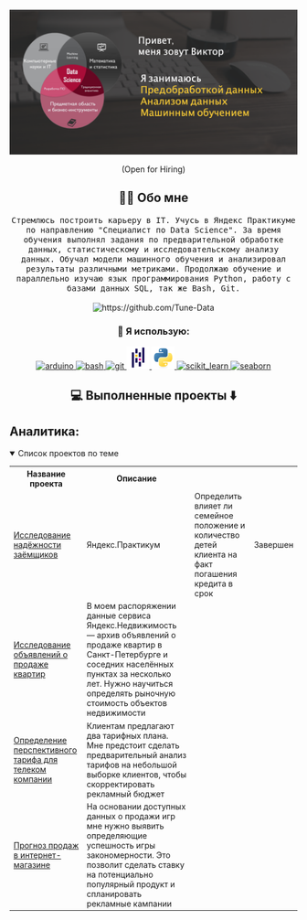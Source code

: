 <div align="center">
  <img src="https://github.com/Tune-Data/Tune-Data/blob/main/images/header.png" alt="header"/>
</div> 
<p align="center"> (Open for Hiring)</p>

<h2 align="center"> 👨‍💻 Обо мне</h2>
<p align="center">
  <samp>Стремлюсь построить карьеру в IT. Учусь в Яндекс Практикуме по направлению "Специалист по Data Science". За время обучения выполнял задания по предварительной обработке данных, статистическому и исследовательскому анализу данных. Обучал модели машинного обучения и анализировал результаты различными метриками. Продолжаю обучение и параллельно изучаю язык программирования Python, работу с базами данных SQL, так же Bash, Git.
  </samp>
  <br> <br>
  <img src="https://komarev.com/ghpvc/?username=Tune-Data" alt="https://github.com/Tune-Data" />
</p>

<h3 align="center">  🔭 Я использую:</h3>
<p align="center"> <a href="https://www.arduino.cc/" target="_blank" rel="noreferrer"> <img src="https://cdn.worldvectorlogo.com/logos/arduino-1.svg" alt="arduino" width="40" height="40"/> </a> <a href="https://www.gnu.org/software/bash/" target="_blank" rel="noreferrer"> <img src="https://www.vectorlogo.zone/logos/gnu_bash/gnu_bash-icon.svg" alt="bash" width="40" height="40"/> </a> <a href="https://git-scm.com/" target="_blank" rel="noreferrer"> <img src="https://www.vectorlogo.zone/logos/git-scm/git-scm-icon.svg" alt="git" width="40" height="40"/> </a> <a href="https://pandas.pydata.org/" target="_blank" rel="noreferrer"> <img src="https://raw.githubusercontent.com/devicons/devicon/2ae2a900d2f041da66e950e4d48052658d850630/icons/pandas/pandas-original.svg" alt="pandas" width="40" height="40"/> </a> <a href="https://www.python.org" target="_blank" rel="noreferrer"> <img src="https://raw.githubusercontent.com/devicons/devicon/master/icons/python/python-original.svg" alt="python" width="40" height="40"/> </a> <a href="https://scikit-learn.org/" target="_blank" rel="noreferrer"> <img src="https://upload.wikimedia.org/wikipedia/commons/0/05/Scikit_learn_logo_small.svg" alt="scikit_learn" width="40" height="40"/> </a> <a href="https://seaborn.pydata.org/" target="_blank" rel="noreferrer"> <img src="https://seaborn.pydata.org/_images/logo-mark-lightbg.svg" alt="seaborn" width="40" height="40"/> </a> </p>

<h2  align="center">💻 Выполненные проекты ⬇️ </h2>

## Аналитика:
<details open>
  <summary>Список проектов по теме</summary>
<table>
<tr>
  <th>Название проекта</th>
  <th>Описание</th>
</tr> 

  
<tr>
  <td><a href = "https://github.com/Tune-Data/practicum_project/blob/main/credit.ipynb">Исследование надёжности заёмщиков</a></td>
  <td>Яндекс.Практикум</td>
  <td>Определить влияет ли семейное положение и количество детей клиента на факт погашения кредита в срок</td>
  <td>Завершен</td>
</tr>
  
<tr>
  <td><a href = "https://github.com/Tune-Data/practicum_project/blob/main/houses.ipynb">Исследование объявлений о продаже квартир</a></td>
  <td>В моем распоряжении данные сервиса Яндекс.Недвижимость — архив объявлений о продаже квартир в Санкт-Петербурге и соседних населённых пунктах за несколько лет. Нужно научиться определять рыночную стоимость объектов недвижимости</td>
</tr>

<tr>
  <td><a href = "https://github.com/Tune-Data/practicum_project/blob/main/tariff.ipynb">Определение перспективного тарифа для телеком компании</a></td>
  <td>Клиентам предлагают два тарифных плана. Мне предстоит сделать предварительный анализ тарифов на небольшой выборке клиентов, чтобы скорректировать рекламный бюджет</td>
</tr>

<tr>
  <td><a href = "https://github.com/Tune-Data/practicum_project/blob/main/game.ipynb">Прогноз продаж в интернет-магазине</a></td>
  <td>На основании доступных данных о продажи игр мне нужно выявить определяющие успешность игры закономерности. Это позволит сделать ставку на потенциально популярный продукт и спланировать рекламные кампании</td>
</tr>
